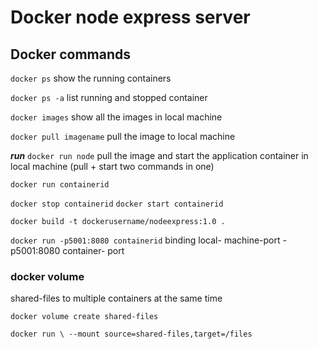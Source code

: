 # Docker node express server
## Docker commands

`docker ps` show the running containers

`docker ps -a` list running and stopped container

`docker images` show all the images in local machine 

`docker pull imagename` pull the image to local machine
 
***run*** 
`docker run node` pull the image and start the application container in local machine (pull + start two commands in one)

`docker run containerid`

`docker stop containerid`
`docker start containerid`

`docker build -t dockerusername/nodeexpress:1.0 .`


`docker run -p5001:8080 containerid` binding local- machine-port -p5001:8080 container- port

### docker volume  
shared-files to multiple containers at the same time

`docker volume create shared-files`

`docker run \ --mount source=shared-files,target=/files`